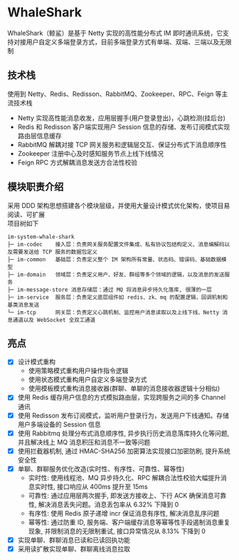 # WhaleShark
WhaleShark（鲸鲨）是基于 Netty 实现的高性能分布式 IM 即时通讯系统，它支持对接用户自定义多端登录方式，目前多端登录方式有单端、双端、三端以及无限制
<br>

## 技术栈
使用到 Netty、Redis、Redisson、RabbitMQ、Zookeeper、RPC、Feign 等主流技术栈
<br>
+ Netty 实现高性能消息收发，应用层握手(用户登录登出)，心跳检测(挂后台)
+ Redis 和 Redisson 客户端实现用户 Session 信息的存储、发布订阅模式实现路由层信息缓存
+ RabbitMQ 解耦对接 TCP 网关服务和逻辑层交互、保证分布式下消息顺序性
+ Zookeeper 注册中心及时感知服务节点上线下线情况
+ Feign RPC 方式解耦消息发送方合法性校验

## 模块职责介绍
采用 DDD 架构思想搭建各个模块层级，并使用大量设计模式优化架构，使项目易阅读、可扩展
<br>
项目树如下
```text
im-system-whale-shark
├─ im-codec    接入层：负责网关服务配置文件集成、私有协议包结构定义、消息编解码以及需要发送给 TCP 服务的数据包定义
├─ im-common   基础层：负责定义整个 IM 架构所有常量、状态码、错误码、基础数据模型
├─ im-domain   领域层：负责定义用户、好友、群组等多个领域的逻辑，以及消息的发送服务
├─ im-message-store 消息存储层：通过 MQ 将消息异步持久化落库, 很薄的一层
├─ im-service  服务层：负责定义底层组件如 redis、zk、mq 的配置逻辑，回调机制和基类消息发送
└─ im-tcp      网关层：负责定义心跳机制、监控用户消息读取以及上线下线、Netty 消息通道以及 WebSocket 全双工通道
```

## 亮点
* [x] 设计模式重构
  * 使用策略模式重构用户操作指令逻辑
  * 使用状态模式重构用户自定义多端登录方式
  * 使用模板模式重构消息接收器(群聊、单聊的消息接收器逻辑十分相似)
* [x] 使用 Redis 缓存用户信息的方式模拟路由层，实现跨服务之间的多 Channel 通讯
* [x] 使用 Redisson 发布订阅模式，监听用户登录行为，发送用户下线通知。存储用户多端设备的 Session 信息
* [x] 使用 Rabbitmq 处理分布式消息顺序性, 异步执行历史消息落库持久化等问题, 并且解决线上 MQ 消息积压和消息不一致等问题
* [x] 使用拦截器机制, 通过 HMAC-SHA256 加密算法实现接口加密防刷, 提升系统安全性
* [x] 单聊、群聊服务优化改造(实时性、有序性、可靠性、幂等性)
  * 实时性: 使用线程池、MQ 异步持久化、RPC 解耦合法性校验大幅提升消息实时性, 接口响应从 400ms 提升至 15ms
  * 可靠性: 通过应用层两次握手, 即发送方接收上、下行 ACK 确保消息可靠性, 解决消息丢失问题。消息丢包率从 6.32% 下降到 0
  * 有序性: 使用 Redis 原子递增 incr 保证消息有序性, 解决消息乱序问题
  * 幂等性: 通过防重 ID, 服务端、客户端缓存消息等幂等性手段遏制消息重复现象, 并限制消息的无限制重试, 接口异常情况从 8.13% 下降到 0
* [x] 实现单聊、群聊消息已读和已读回执功能
* [x] 采用读扩散实现单聊、群聊离线消息拉取
